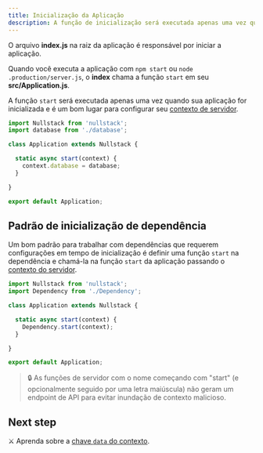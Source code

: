 ```yaml
---
title: Inicialização da Aplicação
description: A função de inicialização será executada apenas uma vez quando sua aplicação for inicializada e é um bom lugar para configurar o contexto do seu servidor
---
```


O arquivo **index.js** na raiz da aplicação é responsável por iniciar a aplicação.

Quando você executa a aplicação com `npm start` ou `node .production/server.js`, o **index** chama a função `start` em seu **src/Application.js**.

A função `start` será executada apenas uma vez quando sua aplicação for inicializada e é um bom lugar para configurar seu [contexto de servidor](/pt-br/contexto).

```jsx
import Nullstack from 'nullstack';
import database from './database';

class Application extends Nullstack {

  static async start(context) {
    context.database = database;
  }

}

export default Application;
```

## Padrão de inicialização de dependência

Um bom padrão para trabalhar com dependências que requerem configurações em tempo de inicialização é definir uma função `start` na dependência e chamá-la na função `start` da aplicação passando o [contexto do servidor](/pt-br/contexto).

```jsx
import Nullstack from 'nullstack';
import Dependency from './Dependency';

class Application extends Nullstack {

  static async start(context) {
    Dependency.start(context);
  }

}

export default Application;
```

> 🔒 As funções de servidor com o nome começando com "start" (e opcionalmente seguido por uma letra maiúscula) não geram um endpoint de API para evitar inundação de contexto malicioso.

## Next step

⚔ Aprenda sobre a [chave `data` do contexto](/pt-br/contexto-data).